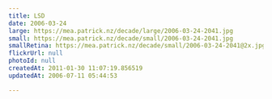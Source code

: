 ```yaml
---
title: LSD
date: 2006-03-24
large: https://mea.patrick.nz/decade/large/2006-03-24-2041.jpg
small: https://mea.patrick.nz/decade/small/2006-03-24-2041.jpg
smallRetina: https://mea.patrick.nz/decade/small/2006-03-24-2041@2x.jpg
flickrUrl: null
photoId: null
createdAt: 2011-01-30 11:07:19.856519
updatedAt: 2006-07-11 05:44:53

---
```


